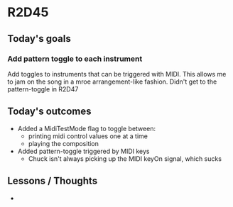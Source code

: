 # R2D45

## Today's goals
### Add pattern toggle to each instrument
Add toggles to instruments that can be triggered with MIDI. This allows me to jam on the song in a mroe arrangement-like fashion.
Didn't get to the pattern-toggle in R2D47

## Today's outcomes
- Added a MidiTestMode flag to toggle between:
  - printing midi control values one at a time
  - playing the composition
- Added pattern-toggle triggered by MIDI keys
  - Chuck isn't always picking up the MIDI keyOn signal, which sucks

## Lessons / Thoughts
- 